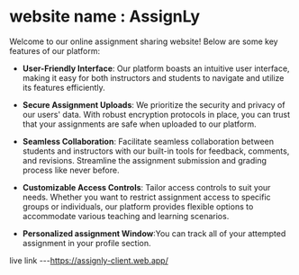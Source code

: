 

# website name : AssignLy

Welcome to our online assignment sharing website! Below are some key features of our platform:

- **User-Friendly Interface**: Our platform boasts an intuitive user interface, making it easy for both instructors and students to navigate and utilize its features efficiently.

- **Secure Assignment Uploads**: We prioritize the security and privacy of our users' data. With robust encryption protocols in place, you can trust that your assignments are safe when uploaded to our platform.

- **Seamless Collaboration**: Facilitate seamless collaboration between students and instructors with our built-in tools for feedback, comments, and revisions. Streamline the assignment submission and grading process like never before.

- **Customizable Access Controls**: Tailor access controls to suit your needs. Whether you want to restrict assignment access to specific groups or individuals, our platform provides flexible options to accommodate various teaching and learning scenarios.

- **Personalized assignment Window**:You can track all of your attempted assignment in your profile section.


live link ---https://assignly-client.web.app/
